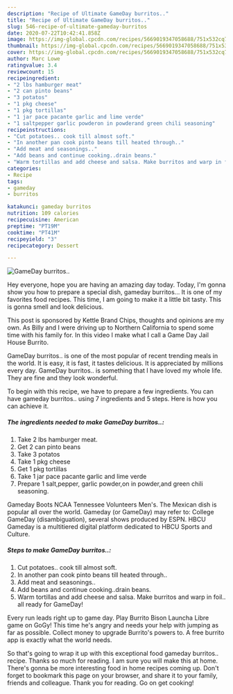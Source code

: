 ```yaml
---
description: "Recipe of Ultimate GameDay burritos.."
title: "Recipe of Ultimate GameDay burritos.."
slug: 546-recipe-of-ultimate-gameday-burritos
date: 2020-07-22T10:42:41.858Z
image: https://img-global.cpcdn.com/recipes/5669019347058688/751x532cq70/gameday-burritos-recipe-main-photo.jpg
thumbnail: https://img-global.cpcdn.com/recipes/5669019347058688/751x532cq70/gameday-burritos-recipe-main-photo.jpg
cover: https://img-global.cpcdn.com/recipes/5669019347058688/751x532cq70/gameday-burritos-recipe-main-photo.jpg
author: Marc Lowe
ratingvalue: 3.4
reviewcount: 15
recipeingredient:
- "2 lbs hamburger meat"
- "2 can pinto beans"
- "3 potatos"
- "1 pkg cheese"
- "1 pkg tortillas"
- "1 jar pace pacante garlic and lime verde"
- "1 saltpepper garlic powderon in powderand green chili seasoning"
recipeinstructions:
- "Cut potatoes.. cook till almost soft."
- "In another pan cook pinto beans till heated through.."
- "Add meat and seasonings.."
- "Add beans and continue cooking..drain beans."
- "Warm tortillas and add cheese and salsa. Make burritos and warp in foil.. all ready for GameDay!"
categories:
- Recipe
tags:
- gameday
- burritos

katakunci: gameday burritos 
nutrition: 109 calories
recipecuisine: American
preptime: "PT19M"
cooktime: "PT41M"
recipeyield: "3"
recipecategory: Dessert

---
```



![GameDay burritos..](https://img-global.cpcdn.com/recipes/5669019347058688/751x532cq70/gameday-burritos-recipe-main-photo.jpg)

Hey everyone, hope you are having an amazing day today. Today, I'm gonna show you how to prepare a special dish, gameday burritos... It is one of my favorites food recipes. This time, I am going to make it a little bit tasty. This is gonna smell and look delicious.

This post is sponsored by Kettle Brand Chips, thoughts and opinions are my own. As Billy and I were driving up to Northern California to spend some time with his family for. In this video I make what I call a Game Day Jail House Burrito.

GameDay burritos.. is one of the most popular of recent trending meals in the world. It is easy, it is fast, it tastes delicious. It is appreciated by millions every day. GameDay burritos.. is something that I have loved my whole life. They are fine and they look wonderful.


To begin with this recipe, we have to prepare a few ingredients. You can have gameday burritos.. using 7 ingredients and 5 steps. Here is how you can achieve it.

<!--inarticleads1-->

##### The ingredients needed to make GameDay burritos..:

1. Take 2 lbs hamburger meat.
1. Get 2 can pinto beans
1. Take 3 potatos
1. Take 1 pkg cheese
1. Get 1 pkg tortillas
1. Take 1 jar pace pacante garlic and lime verde
1. Prepare 1 salt,pepper, garlic powder,on in powder,and green chili seasoning.


Gameday Boots NCAA Tennessee Volunteers Men&#39;s. The Mexican dish is popular all over the world. Gameday (or GameDay) may refer to: College GameDay (disambiguation), several shows produced by ESPN. HBCU Gameday is a multitiered digital platform dedicated to HBCU Sports and Culture. 

<!--inarticleads2-->

##### Steps to make GameDay burritos..:

1. Cut potatoes.. cook till almost soft.
1. In another pan cook pinto beans till heated through..
1. Add meat and seasonings..
1. Add beans and continue cooking..drain beans.
1. Warm tortillas and add cheese and salsa. Make burritos and warp in foil.. all ready for GameDay!


Every run leads right up to game day. Play Burrito Bison Launcha Libre game on GoGy! This time he&#39;s angry and needs your help with jumping as far as possible. Collect money to upgrade Burrito&#39;s powers to. A free burrito app is exactly what the world needs. 

So that's going to wrap it up with this exceptional food gameday burritos.. recipe. Thanks so much for reading. I am sure you will make this at home. There's gonna be more interesting food in home recipes coming up. Don't forget to bookmark this page on your browser, and share it to your family, friends and colleague. Thank you for reading. Go on get cooking!
